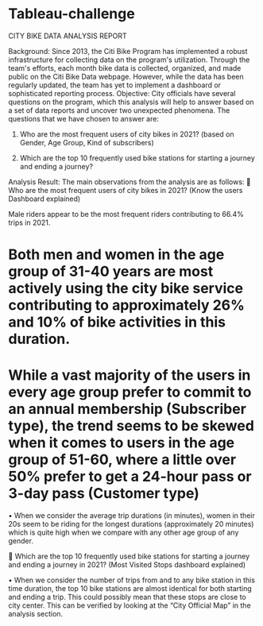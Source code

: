 # Tableau-challenge
CITY BIKE DATA ANALYSIS REPORT

Background:
Since 2013, the Citi Bike Program has implemented a robust infrastructure for collecting data on the program's utilization. Through the team's efforts, each month bike data is collected, organized, and made public on the Citi Bike Data webpage.
However, while the data has been regularly updated, the team has yet to implement a dashboard or sophisticated reporting process. 
Objective:
City officials have several questions on the program, which this analysis will help to answer based on a set of data reports and uncover two unexpected phenomena.
The questions that we have chosen to answer are:
1.	Who are the most frequent users of city bikes in 2021? (based on Gender, Age Group, Kind of subscribers)

2.	Which are the top 10 frequently used bike stations for starting a journey and ending a journey?

Analysis Result:
The main observations from the analysis are as follows:
	Who are the most frequent users of city bikes in 2021?                                                        (Know the users Dashboard explained)

Male riders appear to be the most frequent riders contributing to 66.4% trips in 2021. 
# Both men and women in the age group of 31-40 years are most actively using the city bike service contributing to approximately 26% and 10% of bike activities in this duration.
# While a vast majority of the users in every age group prefer to commit to an annual membership (Subscriber type), the trend seems to be skewed when it comes to users in the age group of 51-60, where a little over 50% prefer to get a 24-hour pass or 3-day pass (Customer type)
•	When we consider the average trip durations (in minutes), women in their 20s seem to be riding for the longest durations (approximately 20 minutes) which is quite high when we compare with any other age group of any gender.
 
	Which are the top 10 frequently used bike stations for starting a journey and ending a journey in 2021? (Most Visited Stops dashboard explained)

•	When we consider the number of trips from and to any bike station in this time duration, the top 10 bike stations are almost identical for both starting and ending a trip. This could possibly mean that these stops are close to city center. This can be verified by looking at the “City Official Map” in the analysis section.

